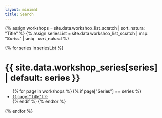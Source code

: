 ```yaml
---
layout: minimal
title: Search
---
```


<link rel="stylesheet" href="./assets/css/search-tool.css">
<script src="./assets/js/coi-serviceworker.min.js"></script>

{% assign workshops = site.data.workshop_list_scratch | sort_natural: "Title" %}
{% assign seriesList = site.data.workshop_list_scratch | map: "Series" | uniq | sort_natural %}

{% for series in seriesList %}
  <h1 class="text-list-h1">{{ site.data.workshop_series[series] | default: series }}</h1>
  <ul>
  {% for page in workshops %}
    {% if page["Series"] == series %}
      <li> <a href="{{ page["URL"] }}" class="text-list-result"> {{ page["Title"] }} </a> </li>
    {% endif %}
  {% endfor %}
  </ul>
{% endfor %}